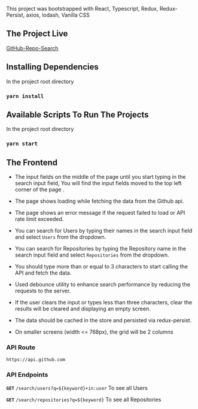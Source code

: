 This project was bootstrapped with React, Typescript, Redux, Redux-Persist, axios, lodash, Vanilla CSS

## The Project Live

[GitHub-Repo-Search](https://mohamedshawkybayoumi.github.io/GitHub-Repo-Search)

## Installing Dependencies

In the project root directory

### `yarn install`

## Available Scripts To Run The Projects

In the project root directory

### `yarn start`

## The Frontend

* The input fields on the middle of the page until you start typing in the search input field, You will find the input fields moved to the top left corner of the page .<br />

* The page shows loading while fetching the data from the Github api.<br />

* The page shows an error message if the request failed to load or API rate limit exceeded.<br />

* You can search for Users by typing their names in the search input field and select `Users` from the dropdown.<br />

* You can search for Repositories by typing the Repository name in the search input field and select `Repositories` from the dropdown.<br />

* You should type more than or equal to 3 characters to start calling the API and fetch the data.<br />

* Used debounce utility to enhance search performance by reducing the requests to the server.<br />

* If the user clears the input or types less than three characters, clear the results will be cleared and displaying an empty screen. <br />

* The data should be cached in the store and persisted via redux-persist.<br />

* On smaller screens (width <= 768px), the grid will be 2 columns<br />

### API Route

`https://api.github.com`

### API Endpoints

**`GET`** `/search/users?q=${keyword}+in:user`
To see all Users<br />

**`GET`** `/search/repositories?q=${keyword}`
To see all Repositories<br />
